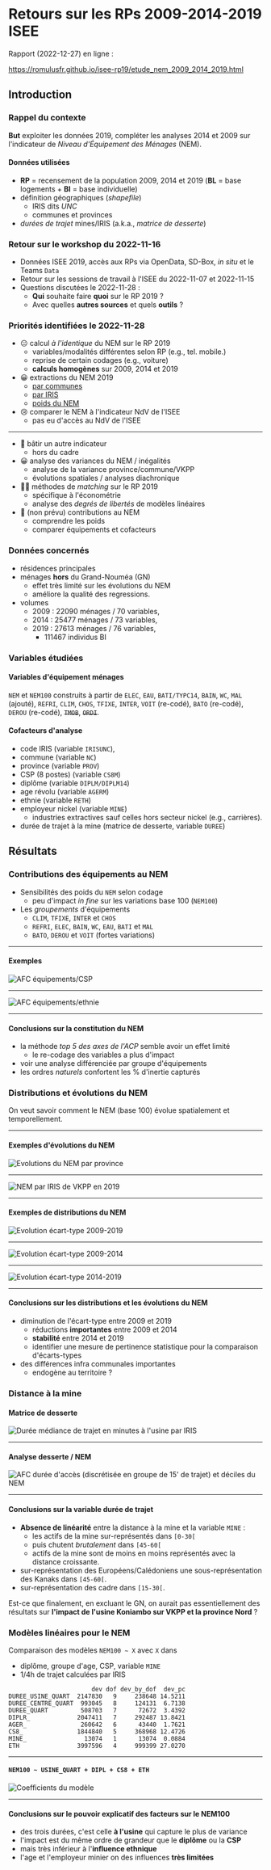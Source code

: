 # Retours sur les RPs 2009-2014-2019 ISEE

Rapport (2022-12-27) en ligne :

<https://romulusfr.github.io/isee-rp19/etude_nem_2009_2014_2019.html>

## Introduction

### Rappel du contexte

**But** exploiter les données 2019, compléter les analyses 2014 et 2009 sur l'indicateur de _Niveau d'Équipement des Ménages_ (NEM).

#### Données utilisées

- **RP** = recensement de la population 2009, 2014 et 2019 (**BL** = base logements + **BI** = base individuelle)
- définition géographiques (_shapefile_)
  - IRIS dits _UNC_
  - communes et provinces
- _durées de trajet_ mines/IRIS (a.k.a., _matrice de desserte_)

### Retour sur le workshop du 2022-11-16

- Données ISEE 2019, accès aux RPs via OpenData​, SD-Box​, _in situ_ et le Teams `Data​`
- Retour sur les sessions de travail à l'ISEE du 2022-11-07 et 2022-11-15
- Questions discutées le 2022-11-28 :
  - **Qui** souhaite faire **quoi** sur le RP 2019 ?​
  - Avec quelles **autres sources** et quels **outils** ?​

### Priorités identifiées le 2022-11-28

- 😐 calcul _à l'identique_ du NEM sur le RP 2019
  - variables/modalités différentes selon RP (e.g., tel. mobile.)
  - reprise de certain codages (e.g., voiture)
  - **calculs homogènes** sur 2009, 2014 et 2019
- 😀 extractions du NEM 2019
  - [par communes](https://romulusfr.github.io/isee-rp19/output/nem_communes.csv)
  - [par IRIS](https://romulusfr.github.io/isee-rp19/output/nem_iris.csv>)
  - [poids du NEM](https://romulusfr.github.io/isee-rp19/output/nem_weights.csv)
- 😢 comparer le NEM à l'indicateur NdV de l'ISEE
  - pas eu d'accès au NdV de l'ISEE

---

- 🤔 bâtir un autre indicateur
  - hors du cadre
- 😀 analyse des variances du NEM / inégalités
  - analyse de la variance province/commune/VKPP
  - évolutions spatiales / analyses diachronique
- 😵‍💫 méthodes de _matching_ sur le RP 2019
  - spécifique à l'économétrie
  - analyse des _degrés de libertés_ de modèles linéaires
- 🤠 (non prévu) contributions au NEM
  - comprendre les poids
  - comparer équipements et cofacteurs

### Données concernés

- résidences principales
- ménages **hors** du Grand-Nouméa (GN)
  - effet très limité sur les évolutions du NEM
  - améliore la qualité des regressions.
- volumes
  - 2009 : 22090 ménages / 70 variables,
  - 2014 : 25477 ménages / 73 variables,
  - 2019 : 27613 ménages / 76 variables,
    - 111467 individus BI

### Variables étudiées

#### Variables d'équipement ménages

`NEM` et `NEM100` construits à partir de `ELEC`, `EAU`, `BATI/TYPC14`, `BAIN`, `WC`, `MAL` (ajouté), `REFRI`, `CLIM`, `CHOS`, `TFIXE`, `INTER`, `VOIT` (re-codé), `BATO` (re-codé), `DEROU` (re-codé), ~~`TMOB`~~, ~~`ORDI`~~.

#### Cofacteurs d'analyse

- code IRIS (variable `IRISUNC`),
- commune (variable `NC`)
- province (variable `PROV`)
- CSP (8 postes) (variable `CS8M`)
- diplôme (variable `DIPLM/DIPLM14`)
- age révolu (variable `AGERM`)
- ethnie (variable `RETH`)
- employeur nickel (variable `MINE`)
  - industries extractives sauf celles hors secteur nickel (e.g., carrières).
- durée de trajet à la mine (matrice de desserte, variable `DUREE`)

## Résultats

### Contributions des équipements au NEM

- Sensibilités des poids du `NEM` selon codage
  - peu d'impact _in fine_ sur les variations base 100 (`NEM100`)
- Les _groupements_ d'équipements
  - `CLIM`, `TFIXE`, `INTER` et `CHOS`
  - `REFRI`, `ELEC`, `BAIN`, `WC`, `EAU`, `BATI` et `MAL`
  - `BATO`, `DEROU` et `VOIT` (fortes variations)

---

#### Exemples

![AFC équipements/CSP](./img/afc_equip_csp.png)

---

![AFC équipements/ethnie](./img/afc_equip_ethnie.png)

---

#### Conclusions sur la constitution du NEM

- la méthode _top 5 des axes de l'ACP_ semble avoir un effet limité
  - le re-codage des variables a plus d'impact
- voir une analyse différenciée par groupe d'équipements
- les ordres _naturels_ confortent les % d'inertie capturés

### Distributions et évolutions du NEM

On veut savoir comment le NEM (base 100) évolue spatialement et temporellement.

---

#### Exemples d'évolutions du NEM

![Evolutions du NEM par province](img/violin_nem_province.png)

---

![NEM par IRIS de VKPP en 2019](img/violin_nem_vkpp.png)

---

#### Exemples de distributions du NEM

![Evolution écart-type 2009-2019](img/carte_nc_nem_09-19.png)

---

![Evolution écart-type 2009-2014](img/carte_nc_nem_09-14.png)

---

![Evolution écart-type 2014-2019](img/carte_nc_nem_14-19.png)

---

#### Conclusions sur les distributions et les évolutions du NEM

- diminution de l'écart-type entre 2009 et 2019
  - réductions **importantes** entre 2009 et 2014
  - **stabilité** entre 2014 et 2019
  - identifier une mesure de pertinence statistique pour la comparaison d'écarts-types
- des différences infra communales importantes
  - endogène au territoire ?

### Distance à la mine

#### Matrice de desserte

![Durée médiance de trajet en minutes à l'usine par IRIS](img/carte_nc_usine_desserte.png)

---

#### Analyse desserte / NEM

![AFC durée d'accès (discrétisée en groupe de 15' de trajet) et déciles du NEM](img/afc_nem_desserte.png)

---

#### Conclusions sur la variable durée de trajet

- **Absence de linéarité** entre la distance à la mine et la variable `MINE` :
  - les actifs de la mine sur-représentés dans `[0-30[`
  - puis chutent _brutalement_ dans `[45-60[`
  - actifs de la mine sont de moins en moins représentés avec la distance croissante.
- sur-représentation des Européens/Calédoniens une sous-représentation des Kanaks dans `[45-60[`.
- sur-représentation des cadre dans `[15-30[`.

Est-ce que finalement, en excluant le GN, on aurait pas essentiellement des résultats sur **l'impact de l'usine Koniambo sur VKPP et la province Nord** ?

### Modèles linéaires pour le NEM

Comparaison des modèles `NEM100 ~ X` avec `X` dans

- diplôme, groupe d'age, CSP, variable `MINE`
- 1/4h de trajet calculées par IRIS

```raw
                       dev dof dev_by_dof  dev_pc
DUREE_USINE_QUART  2147830   9     238648 14.5211
DUREE_CENTRE_QUART  993045   8     124131  6.7138
DUREE_QUART         508703   7      72672  3.4392
DIPLR_             2047411   7     292487 13.8421
AGER_               260642   6      43440  1.7621
CS8_               1844840   5     368968 12.4726
MINE_                13074   1      13074  0.0884
ETH                3997596   4     999399 27.0270
```

---

#### `NEM100 ~ USINE_QUART + DIPL + CS8 + ETH`

![Coefficients du modèle](img/modele1.png)

---

#### Conclusions sur le pouvoir explicatif des facteurs sur le NEM100

- des trois durées, c'est celle **à l'usine** qui capture le plus de variance
- l'impact est du même ordre de grandeur que le **diplôme** ou la **CSP**
- mais très inférieur à l'**influence ethnique**
- l'age et l'employeur minier on des influences **très limitées**
